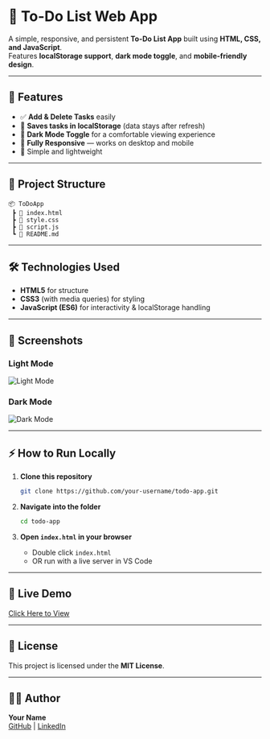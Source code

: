# 📝 To-Do List Web App

A simple, responsive, and persistent **To-Do List App** built using **HTML, CSS, and JavaScript**.  
Features **localStorage support**, **dark mode toggle**, and **mobile-friendly design**.

---

## 🚀 Features

- ✅ **Add & Delete Tasks** easily  
- 💾 **Saves tasks in localStorage** (data stays after refresh)  
- 🌙 **Dark Mode Toggle** for a comfortable viewing experience  
- 📱 **Fully Responsive** — works on desktop and mobile  
- 🎯 Simple and lightweight

---

## 📂 Project Structure

```
📦 ToDoApp
 ┣ 📜 index.html
 ┣ 📜 style.css
 ┣ 📜 script.js
 ┗ 📜 README.md
```

---

## 🛠️ Technologies Used

- **HTML5** for structure  
- **CSS3** (with media queries) for styling  
- **JavaScript (ES6)** for interactivity & localStorage handling

---

## 📸 Screenshots

### Light Mode
![Light Mode](screenshots/light-mode.png)

### Dark Mode
![Dark Mode](screenshots/dark-mode.png)

---

## ⚡ How to Run Locally

1. **Clone this repository**
   ```bash
   git clone https://github.com/your-username/todo-app.git
   ```

2. **Navigate into the folder**
   ```bash
   cd todo-app
   ```

3. **Open `index.html` in your browser**
   - Double click `index.html`  
   - OR run with a live server in VS Code

---

## 🌟 Live Demo

[Click Here to View](https://yourusername.github.io/todo-app)

---

## 📜 License

This project is licensed under the **MIT License**.

---

## 👨‍💻 Author

**Your Name**  
[GitHub](https://github.com/poorvika5102) | [LinkedIn](https://www.linkedin.com/in/poorvikaac/)
